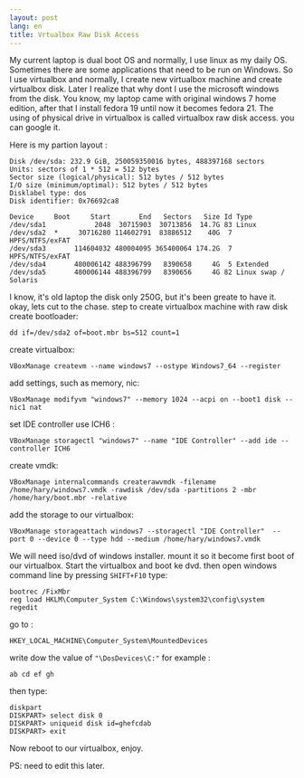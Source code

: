 ```yaml
---
layout: post
lang: en
title: Vrtualbox Raw Disk Access
---
```

<!-- more -->

My current laptop is dual boot OS and normally, I use linux as my daily OS. 
Sometimes there are some applications that need to be run on Windows. 
So I use virtualbox and normally, I create new virtualbox machine and create virtualbox disk.
Later I realize that why dont I use the microsoft windows from the disk. 
You know, my laptop came with original windows 7 home edition, after that I install fedora 19 until now it becomes fedora 21.
The using of physical drive in virtualbox is called virtualbox raw disk access. you can google it.

Here is my partion layout :

    Disk /dev/sda: 232.9 GiB, 250059350016 bytes, 488397168 sectors
    Units: sectors of 1 * 512 = 512 bytes
    Sector size (logical/physical): 512 bytes / 512 bytes
    I/O size (minimum/optimal): 512 bytes / 512 bytes
    Disklabel type: dos
    Disk identifier: 0x76692ca8

    Device     Boot     Start       End   Sectors   Size Id Type
    /dev/sda1            2048  30715903  30713856  14.7G 83 Linux
    /dev/sda2  *     30716280 114602791  83886512    40G  7 HPFS/NTFS/exFAT
    /dev/sda3       114604032 480004095 365400064 174.2G  7 HPFS/NTFS/exFAT
    /dev/sda4       480006142 488396799   8390658     4G  5 Extended
    /dev/sda5       480006144 488396799   8390656     4G 82 Linux swap / Solaris

I know, it's old laptop the disk only 250G, but it's been greate to have it. okay, lets cut to the chase.
step to create virtualbox machine with raw disk
create bootloader:

    dd if=/dev/sda2 of=boot.mbr bs=512 count=1


create virtualbox:

    VBoxManage createvm --name windows7 --ostype Windows7_64 --register


add settings, such as memory, nic:

    VBoxManage modifyvm "windows7" --memory 1024 --acpi on --boot1 disk --nic1 nat

set IDE controller use ICH6 :

    VBoxManage storagectl "windows7" --name "IDE Controller" --add ide --controller ICH6


create vmdk:

    VBoxManage internalcommands createrawvmdk -filename /home/hary/windows7.vmdk -rawdisk /dev/sda -partitions 2 -mbr /home/hary/boot.mbr -relative


add the storage to our virtualbox:

    VBoxManage storageattach windows7 --storagectl "IDE Controller"  --port 0 --device 0 --type hdd --medium /home/hary/windows7.vmdk


We will need iso/dvd of windows installer. mount it so it become first boot of our virtualbox.
Start the virtualbox and boot ke dvd. then open windows command line by pressing `SHIFT+F10` type:

    bootrec /FixMbr
    reg load HKLM\Computer_System C:\Windows\system32\config\system
    regedit

go to :

    HKEY_LOCAL_MACHINE\Computer_System\MountedDevices

write dow the value of `"\DosDevices\C:"` for example :

    ab cd ef gh

then type:

    diskpart
    DISKPART> select disk 0
    DISKPART> uniqueid disk id=ghefcdab
    DISKPART> exit

Now reboot to our virtualbox, enjoy.

PS: need to edit this later.
